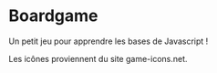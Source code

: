 # Boardgame

Un petit jeu pour apprendre les bases de Javascript !



Les icônes proviennent du site game-icons.net.
